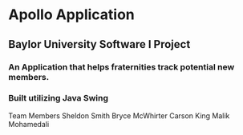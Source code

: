 # Apollo Application
## Baylor University Software I Project 
### An Application that helps fraternities track potential new members. 
### Built utilizing Java Swing


Team Members
Sheldon Smith
Bryce McWhirter
Carson King
Malik Mohamedali

